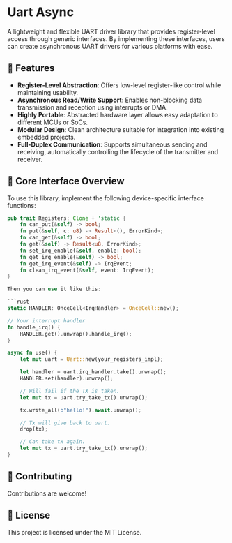 # Uart Async

A lightweight and flexible UART driver library that provides register-level access through generic interfaces. By implementing these interfaces, users can create asynchronous UART drivers for various platforms with ease.

## 📌 Features

- **Register-Level Abstraction**: Offers low-level register-like control while maintaining usability.
- **Asynchronous Read/Write Support**: Enables non-blocking data transmission and reception using interrupts or DMA.
- **Highly Portable**: Abstracted hardware layer allows easy adaptation to different MCUs or SoCs.
- **Modular Design**: Clean architecture suitable for integration into existing embedded projects.
- **Full-Duplex Communication**: Supports simultaneous sending and receiving, automatically controlling the lifecycle of the transmitter and receiver.

## 🧩 Core Interface Overview

To use this library, implement the following device-specific interface functions:

```rust
pub trait Registers: Clone + 'static {
    fn can_put(&self) -> bool;
    fn put(&self, c: u8) -> Result<(), ErrorKind>;
    fn can_get(&self) -> bool;
    fn get(&self) -> Result<u8, ErrorKind>;
    fn set_irq_enable(&self, enable: bool);
    fn get_irq_enable(&self) -> bool;
    fn get_irq_event(&self) -> IrqEvent;
    fn clean_irq_event(&self, event: IrqEvent);
}

Then you can use it like this:

```rust
static HANDLER: OnceCell<IrqHandler> = OnceCell::new();

// Your interrupt handler
fn handle_irq() {
    HANDLER.get().unwrap().handle_irq();
}

async fn use() {
    let mut uart = Uart::new(your_registers_impl);

    let handler = uart.irq_handler.take().unwrap();
    HANDLER.set(handler).unwrap();

    // Will fail if the TX is taken.
    let mut tx = uart.try_take_tx().unwrap();

    tx.write_all(b"hello!").await.unwrap();

    // Tx will give back to uart.
    drop(tx);

    // Can take tx again.
    let mut tx = uart.try_take_tx().unwrap();
}
```

## 🤝 Contributing

Contributions are welcome! 

## 📜 License

This project is licensed under the MIT License.

